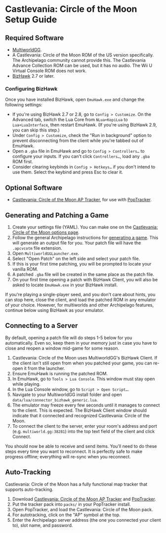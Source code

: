 # Castlevania: Circle of the Moon Setup Guide

## Required Software

- [MultiworldGG](https://github.com/MultiworldGG/MultiworldGG/releases/latest).
- A Castlevania: Circle of the Moon ROM of the US version specifically. The Archipelago community cannot provide this.
The Castlevania Advance Collection ROM can be used, but it has no audio. The Wii U Virtual Console ROM does not work.
- [BizHawk](https://tasvideos.org/BizHawk/ReleaseHistory) 2.7 or later.

### Configuring BizHawk

Once you have installed BizHawk, open `EmuHawk.exe` and change the following settings:

- If you're using BizHawk 2.7 or 2.8, go to `Config > Customize`. On the Advanced tab, switch the Lua Core from
`NLua+KopiLua` to `Lua+LuaInterface`, then restart EmuHawk. (If you're using BizHawk 2.9, you can skip this step.)
- Under `Config > Customize`, check the "Run in background" option to prevent disconnecting from the client while you're
tabbed out of EmuHawk.
- Open a `.gba` file in EmuHawk and go to `Config > Controllers…` to configure your inputs. If you can't click
`Controllers…`, load any `.gba` ROM first.
- Consider clearing keybinds in `Config > Hotkeys…` if you don't intend to use them. Select the keybind and press Esc to
clear it.

## Optional Software

- [Castlevania: Circle of the Moon AP Tracker](https://github.com/BowserCrusher/Circle-of-the-Moon-AP-Tracker/releases/latest), for use with
[PopTracker](https://github.com/black-sliver/PopTracker/releases).

## Generating and Patching a Game

1. Create your settings file (YAML). You can make one on the [Castlevania: Circle of the Moon options page](../../../games/Castlevania%20-%20Circle%20of%20the%20Moon/player-options).
2. Follow the general Archipelago instructions for [generating a game](../../Archipelago/setup/en#generating-a-game).
This will generate an output file for you. Your patch file will have the `.apcvcotm` file extension.
3. Open `MultiworldGGLauncher.exe`.
4. Select "Open Patch" on the left side and select your patch file.
5. If this is your first time patching, you will be prompted to locate your vanilla ROM.
6. A patched `.gba` file will be created in the same place as the patch file.
7. On your first time opening a patch with BizHawk Client, you will also be asked to locate `EmuHawk.exe` in your
BizHawk install.

If you're playing a single-player seed, and you don't care about hints, you can stop here, close the client, and load
the patched ROM in any emulator of your choice. However, for multiworlds and other Archipelago features,
continue below using BizHawk as your emulator.

## Connecting to a Server

By default, opening a patch file will do steps 1-5 below for you automatically. Even so, keep them in your memory just
in case you have to close and reopen a window mid-game for some reason.

1. Castlevania: Circle of the Moon uses MultiworldGG's BizHawk Client. If the client isn't still open from when you patched your game,
you can re-open it from the launcher.
2. Ensure EmuHawk is running the patched ROM.
3. In EmuHawk, go to `Tools > Lua Console`. This window must stay open while playing.
4. In the Lua Console window, go to `Script > Open Script…`.
5. Navigate to your MultiworldGG install folder and open `data/lua/connector_bizhawk_generic.lua`.
6. The emulator may freeze every few seconds until it manages to connect to the client. This is expected. The BizHawk
Client window should indicate that it connected and recognized Castlevania: Circle of the Moon.
7. To connect the client to the server, enter your room's address and port (e.g. `multiworld.gg:38281`) into the
top text field of the client and click Connect.

You should now be able to receive and send items. You'll need to do these steps every time you want to reconnect. It is
perfectly safe to make progress offline; everything will re-sync when you reconnect.

## Auto-Tracking

Castlevania: Circle of the Moon has a fully functional map tracker that supports auto-tracking.

1. Download [Castlevania: Circle of the Moon AP Tracker](https://github.com/BowserCrusher/Circle-of-the-Moon-AP-Tracker/releases/latest) and
[PopTracker](https://github.com/black-sliver/PopTracker/releases).
2. Put the tracker pack into `packs/` in your PopTracker install.
3. Open PopTracker, and load the Castlevania: Circle of the Moon pack.
4. For autotracking, click on the "AP" symbol at the top.
5. Enter the Archipelago server address (the one you connected your client to), slot name, and password.
